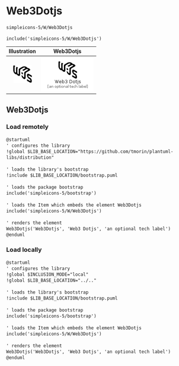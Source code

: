 # Web3Dotjs


```text
simpleicons-5/W/Web3Dotjs
```

```text
include('simpleicons-5/W/Web3Dotjs')
```



| Illustration | Web3Dotjs |
| :---: | :---: |
| ![illustration for Illustration](../../simpleicons-5/W/Web3Dotjs.png) | ![illustration for Web3Dotjs](../../simpleicons-5/W/Web3Dotjs.Local.png) |




## Web3Dotjs

### Load remotely
```plantuml
@startuml
' configures the library
!global $LIB_BASE_LOCATION="https://github.com/tmorin/plantuml-libs/distribution"

' loads the library's bootstrap
!include $LIB_BASE_LOCATION/bootstrap.puml

' loads the package bootstrap
include('simpleicons-5/bootstrap')

' loads the Item which embeds the element Web3Dotjs
include('simpleicons-5/W/Web3Dotjs')

' renders the element
Web3Dotjs('Web3Dotjs', 'Web3 Dotjs', 'an optional tech label')
@enduml
```

### Load locally
```plantuml
@startuml
' configures the library
!global $INCLUSION_MODE="local"
!global $LIB_BASE_LOCATION="../.."

' loads the library's bootstrap
!include $LIB_BASE_LOCATION/bootstrap.puml

' loads the package bootstrap
include('simpleicons-5/bootstrap')

' loads the Item which embeds the element Web3Dotjs
include('simpleicons-5/W/Web3Dotjs')

' renders the element
Web3Dotjs('Web3Dotjs', 'Web3 Dotjs', 'an optional tech label')
@enduml
```

